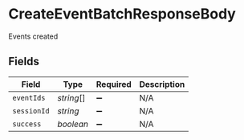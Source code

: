 # CreateEventBatchResponseBody

Events created


## Fields

| Field              | Type               | Required           | Description        |
| ------------------ | ------------------ | ------------------ | ------------------ |
| `eventIds`         | *string*[]         | :heavy_minus_sign: | N/A                |
| `sessionId`        | *string*           | :heavy_minus_sign: | N/A                |
| `success`          | *boolean*          | :heavy_minus_sign: | N/A                |